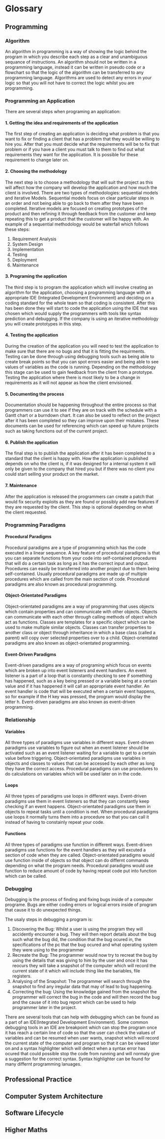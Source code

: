 # Glossary
## Programming
### Algorithm
An algorithm in programming is a way of showing the logic behind the program in which you describe each step as a clear and unambiguous sequance of instructions. An algorithm should not be written in a programming language, instead it can be written in pseudo code or a flowchart so that the logic of the algorithm can be transferred to any programming language. Algorithms are used to detect any errors in your logic so that you will not have to correct the logic whilst you are programming.
### Programming an Application
There are several steps when programing an application:
#### 1. Getting the idea and requirements of the application
The first step of creating an application is deciding what problem is that you want to fix or finding a client that has a problem that they would be willing to hire you. After that you must decide what the requirements will be to fix that problem or if you have a client you must talk to them to find out what requirements they want for the application. It is possible for these requirement to change later on.
#### 2. Choosing the methodology
The next step is to choose a methodology that will suit the project as this will affect how the company will develop the application and how much the client is involved. There are two types of methodologies: sequential models and iterative Models. Sequential models focus on clear particular steps in an order and not being able to go back to them after they have been completed. Iterative models are focused on creating prototypes of the product and then refining it through feedback from the customer and keep repeating this to get a product that the customer will be happy with.
An example of a sequential methodology would be waterfall which follows these steps:
1. Requirement Analysis
2. System Design
3. Implementation 
4. Testing
5. Deployment
6. Maintenance

#### 3. Programing the application
The third step is to program the application which will involve creating an algorithm for the application, choosing a programming language with an appropriate IDE (Integrated Development Environment) and deciding on a coding standard for the whole team so that coding is consistent. After this has been done they will start to code the application using the IDE that was chosen which would supply the programmers with tools like syntax prediction and debugging. If the company is using an iterative methodology you will create prototypes in this step.
#### 4. Testing the application
During the creation of the application you will need to test the application to make sure that there are no bugs and that it is fitting the requirments. Testing can be done through using debugging tools such as being able to create break points so that you can spot errors easier and being able to see values of variables as the code is running. Depending on the methodology this stage can be used to gain feedback from the client from a prototype. Testing the application where there is most likely to be a change in requirements as it will not appear as how the client envisioned. 
#### 5. Documenting the process
Documentation should be happening throughout the entire process so that programmers can use it to see if they are on track with the schedule with a Gantt chart or a burndown chart. It can also be used to reflect on the project after it has been completed so they can improve upon their mistakes. These documents can be used for referencing which can speed up future projects such as taking functions out of the current project. 
#### 6. Publish the application
The final step is to publish the application after it has been completed to a standard that the client is happy with. How the application is published depends on who the client is, if it was designed for a internal system it will only be given to the company that hired you but if there was no client you could start selling your product on the market. 
#### 7. Maintenance
After the application is released the programmers can create a patch that would fix security exploits as they are found or possibly add new features if they are requested by the client. This step is optional depending on what the client requested. 
### Programming Paradigms
#### Procedural Paradigms
Procedural paradigms are a type of programming which has the code executed in a linear sequence. A key feature of procedural paradigms is that you can separate functions from your code into self-contained procedures that will do a certain task as long as it has the correct input and output. Procedures can easily be transferred into another project due to them being self-contained. Usually procedural paradigms are made up of multiple procedures which are called from the main section of code. Procedural paradigms are also known as procedural programming.
#### Object-Orientated Paradigms
Object-orientated paradigms are a way of programming that uses objects which contain properties and can communicate with other objects. Objects can communicate with each other through calling methods of object which act as functions. Classes are templates for a specific object which can be used to make multiple similar objects. Classes can transfer properties to another class or object through inheritance in which a base class (called a parent) will copy over selected properties over to a child. Object-orientated paradigms are also known as object-orientated programming.
#### Event-Driven Paradigms
Event-driven paradigms are a way of programing which focus on events which are broken up into event listeners and event handlers. An event listener is a part of a loop that is constantly checking to see if something has happened, such as a key being pressed or a variable being at a certain value and if it has happened it will call an appropriate event handler. An event handler is code that will be executed when a certain event happens, so for example if the H key was pressed, the program would display the letter h. Event-driven paradigms are also known as event-driven programming.
### Relationship
#### Variables
All three types of paradigms use variables in different ways. Event-driven paradigms use variables to figure out when an event listener should be activated such as an event listener waiting for a variable to get to a certain value before triggering. Object-orientated paradigms use variables in objects and classes to values that can be accessed by each other as long they have the correct access. Procedural paradigms can use procedures to do calculations on variables which will be used later on in the code. 
#### Loops
All three types of paradigms use loops in different ways. Event-driven paradigms use them in event listeners so that they can constantly keep checking if an event happens. Object-orientated paradigms use them in objects to repeat tasks until a condition is met. When procedural paradigms use loops it normally turns them into a procedure so that you can call it instead of having to constainly repeat your code.
#### Functions

All three types of paradigms use function in different ways. Event-driven paradigms use functions for the event handlers as they will excuted a section of code when they are called. Object-orientated paradigms would use function inside of objects so that object can do differnt commands depending on what the program needs. Procedural paradigms would use function to reduce amount of code by having repeat code put into function which can be called.


### Debugging

Debugging is the process of finding and fixing bugs inside of a computer programe. Bugs are either coding errors or logical errors inside of program that cause it to do unexpected things.

The usaly steps in debugging a program is:
1. Discovering the Bug: Whilst a user is using the program they will accidently encounter a bug. They will then report details about the bug such what the bug did, the condition that the bug ocured in, the specifications of the pc that the bug ocured and what operating system they were using to the programmer   
2. Recreate the Bug: The programmer would now try to recreat the bug by using the details that was giving to him by the user and once it has reocurs they will take a snapshot of the computer which will record the current state of it which will include thing like the bariables, file registers.
3. Analysing of the Snapshot: The programmer will search through the snapshot to find any iregular data that may of lead to bug happening.
4. Correcting the bug: Using the knowledge gained from the snapshot the programmer will correct the bug in the code and will then record the bug and the cause of it into bug report which can be used to help programmer later in the project.   

There are several tools that can help with debugging which can be found as a part of an IDE(Integrated Development Environment). Some common debugging tools in an IDE are breakpoint which can stop the program once it has reach a certain line of code so that the user can check the values of variables and can be resumed when user wants, snapshot which will record the current state of the computer and program so that it can be viewed later on and a syntax highlighter which will detect when a syntax error has ocured that could possible stop the code from running and will normaly give a suggestion for the correct syntax. Syntax highlighter can be found for many differnt programming lanuages.  
## Professional Practice
###
## Computer System Architecture
###
## Software Lifecycle
### 
## Higher Maths
